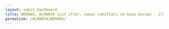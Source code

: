 ```yaml
---
layout: vakit_dashboard
title: WERNAU, ALMANYA için iftar, namaz vakitleri ve hava durumu - ilçe/eyalet seç
permalink: /ALMANYA/WERNAU/
---
```


<script type="text/javascript">
  var GLOBAL_COUNTRY = 'ALMANYA';
  var GLOBAL_CITY = 'WERNAU';
  var GLOBAL_STATE = '';
  var lat = 72;
  var lon = 21;
</script>
